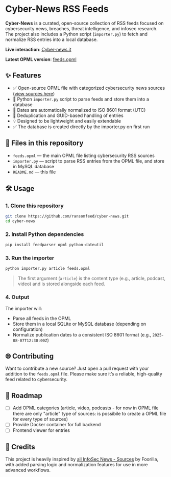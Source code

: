 # Cyber-News RSS Feeds

**Cyber-News** is a curated, open-source collection of RSS feeds focused on cybersecurity news, breaches, threat intelligence, and infosec research. The project also includes a Python script (`importer.py`) to fetch and normalize RSS entries into a local database.

**Live interaction**: [Cyber-news.it](https://cyber-news.it)

**Latest OPML version**: [feeds.opml](https://github.com/ransomfeed/cyber-news/raw/refs/heads/main/feeds.opml)

## ✨ Features

* ✅ Open-source OPML file with categorized cybersecurity news sources ([view sources here](https://github.com/ransomfeed/cyber-news/blob/main/feed_list.md))
* 🐍 Python `importer.py` script to parse feeds and store them into a database
* 📅 Dates are automatically normalized to ISO 8601 format (UTC)
* 🔁 Deduplication and GUID-based handling of entries
* 💡 Designed to be lightweight and easily extendable
* ✅ The database is created directly by the importer.py on first run

## 📁 Files in this repository

* `feeds.opml` — the main OPML file listing cybersecurity RSS sources
* `importer.py` — script to parse RSS entries from the OPML file, and store in MySQL database
* `README.md` — this file

## 🛠 Usage

### 1. Clone this repository

```bash
git clone https://github.com/ransomfeed/cyber-news.git
cd cyber-news
```

### 2. Install Python dependencies

```bash
pip install feedparser opml python-dateutil
```

### 3. Run the importer

```bash
python importer.py article feeds.opml
```

> The first argument (`article`) is the content type (e.g., article, podcast, video) and is stored alongside each feed.

### 4. Output

The importer will:

* Parse all feeds in the OPML
* Store them in a local SQLite or MySQL database (depending on configuration)
* Normalize publication dates to a consistent ISO 8601 format (e.g., `2025-08-07T12:30:00Z`)

## 🌐 Contributing

Want to contribute a new source? Just open a pull request with your addition to the `feeds.opml` file.
Please make sure it’s a reliable, high-quality feed related to cybersecurity.

## 🧭 Roadmap

* [ ] Add OPML categories (article, video, podcasts - for now in OPML file there are only "article" type of sources: is possibile to create a OPML file for every type of sources)
* [ ] Provide Docker container for full backend
* [ ] Frontend viewer for entries

## 🙏 Credits

This project is heavily inspired by [all InfoSec News - Sources](https://github.com/foorilla/allinfosecnews_sources) by Foorilla, with added parsing logic and normalization features for use in more advanced workflows.
